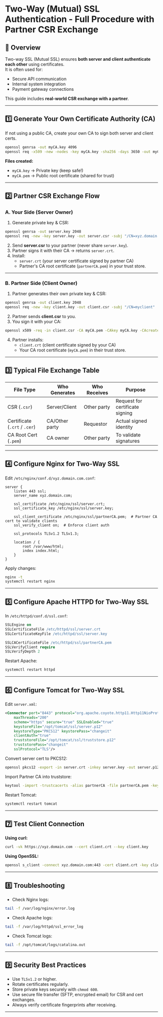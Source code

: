 # Two-Way (Mutual) SSL Authentication - Full Procedure with Partner CSR Exchange

## 📌 Overview
Two-way SSL (Mutual SSL) ensures **both server and client authenticate each other** using certificates.  
It is often used for:
- Secure API communication
- Internal system integration
- Payment gateway connections

This guide includes **real-world CSR exchange with a partner**.

---

## 1️⃣ Generate Your Own Certificate Authority (CA)
If not using a public CA, create your own CA to sign both server and client certs.

```bash
openssl genrsa -out myCA.key 4096
openssl req -x509 -new -nodes -key myCA.key -sha256 -days 3650 -out myCA.pem
```

**Files created:**
- `myCA.key` → Private key (keep safe!)
- `myCA.pem` → Public root certificate (shared for trust)

---

## 2️⃣ Partner CSR Exchange Flow

### A. Your Side (Server Owner)
1. Generate private key & CSR:
```bash
openssl genrsa -out server.key 2048
openssl req -new -key server.key -out server.csr -subj "/CN=xyz.domain.com"
```
2. Send **server.csr** to your partner (never share `server.key`).
3. Partner signs it with their CA → returns `server.crt`.
4. Install:
   - `server.crt` (your server certificate signed by partner CA)
   - Partner's CA root certificate (`partnerCA.pem`) in your trust store.

---

### B. Partner Side (Client Owner)
1. Partner generates their own private key & CSR:
```bash
openssl genrsa -out client.key 2048
openssl req -new -key client.key -out client.csr -subj "/CN=myclient"
```
2. Partner sends **client.csr** to you.
3. You sign it with your CA:
```bash
openssl x509 -req -in client.csr -CA myCA.pem -CAkey myCA.key -CAcreateserial -out client.crt -days 365 -sha256
```
4. Partner installs:
   - `client.crt` (client certificate signed by your CA)
   - Your CA root certificate (`myCA.pem`) in their trust store.

---

## 3️⃣ Typical File Exchange Table

| File Type         | Who Generates | Who Receives | Purpose |
|-------------------|--------------|--------------|---------|
| CSR (`.csr`)      | Server/Client | Other party  | Request for certificate signing |
| Certificate (`.crt` / `.cer`) | CA/Other party | Requestor | Actual signed identity |
| CA Root Cert (`.pem`) | CA owner | Other party  | To validate signatures |

---

## 4️⃣ Configure Nginx for Two-Way SSL
Edit `/etc/nginx/conf.d/xyz.domain.com.conf`:

```nginx
server {
    listen 443 ssl;
    server_name xyz.domain.com;

    ssl_certificate /etc/nginx/ssl/server.crt;
    ssl_certificate_key /etc/nginx/ssl/server.key;

    ssl_client_certificate /etc/nginx/ssl/partnerCA.pem;  # Partner CA cert to validate clients
    ssl_verify_client on;  # Enforce client auth

    ssl_protocols TLSv1.2 TLSv1.3;

    location / {
        root /var/www/html;
        index index.html;
    }
}
```

Apply changes:
```bash
nginx -t
systemctl restart nginx
```

---

## 5️⃣ Configure Apache HTTPD for Two-Way SSL
In `/etc/httpd/conf.d/ssl.conf`:

```apache
SSLEngine on
SSLCertificateFile /etc/httpd/ssl/server.crt
SSLCertificateKeyFile /etc/httpd/ssl/server.key

SSLCACertificateFile /etc/httpd/ssl/partnerCA.pem
SSLVerifyClient require
SSLVerifyDepth 2
```

Restart Apache:
```bash
systemctl restart httpd
```

---

## 6️⃣ Configure Tomcat for Two-Way SSL
Edit `server.xml`:

```xml
<Connector port="8443" protocol="org.apache.coyote.http11.Http11NioProtocol"
    maxThreads="200"
    scheme="https" secure="true" SSLEnabled="true"
    keystoreFile="/opt/tomcat/ssl/server.p12"
    keystoreType="PKCS12" keystorePass="changeit"
    clientAuth="true"
    truststoreFile="/opt/tomcat/ssl/truststore.p12"
    truststorePass="changeit"
    sslProtocol="TLS"/>
```

Convert server cert to PKCS12:
```bash
openssl pkcs12 -export -in server.crt -inkey server.key -out server.p12 -name tomcat
```

Import Partner CA into truststore:
```bash
keytool -import -trustcacerts -alias partnerCA -file partnerCA.pem -keystore truststore.p12
```

Restart Tomcat:
```bash
systemctl restart tomcat
```

---

## 7️⃣ Test Client Connection

**Using curl:**
```bash
curl -vk https://xyz.domain.com --cert client.crt --key client.key
```

**Using OpenSSL:**
```bash
openssl s_client -connect xyz.domain.com:443 -cert client.crt -key client.key
```

---

## 8️⃣ Troubleshooting
- Check Nginx logs:
```bash
tail -f /var/log/nginx/error.log
```
- Check Apache logs:
```bash
tail -f /var/log/httpd/ssl_error_log
```
- Check Tomcat logs:
```bash
tail -f /opt/tomcat/logs/catalina.out
```

---

## 9️⃣ Security Best Practices
- Use `TLSv1.2` or higher.
- Rotate certificates regularly.
- Store private keys securely with `chmod 600`.
- Use secure file transfer (SFTP, encrypted email) for CSR and cert exchanges.
- Always verify certificate fingerprints after receiving.

---

